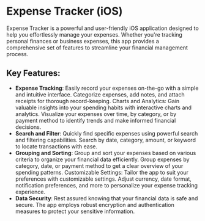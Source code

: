 # Expense Tracker (iOS)

Expense Tracker is a powerful and user-friendly iOS application designed to help you effortlessly manage your expenses. Whether you're tracking personal finances or business expenses, this app provides a comprehensive set of features to streamline your financial management process.

## Key Features:
- <b>Expense Tracking</b>: Easily record your expenses on-the-go with a simple and intuitive interface. Categorize expenses, add notes, and attach receipts for thorough record-keeping.
Charts and Analytics: Gain valuable insights into your spending habits with interactive charts and analytics. Visualize your expenses over time, by category, or by payment method to identify trends and make informed financial decisions.
- <b>Search and Filter</b>: Quickly find specific expenses using powerful search and filtering capabilities. Search by date, category, amount, or keyword to locate transactions with ease.
- <b>Grouping and Sorting</b>: Group and sort your expenses based on various criteria to organize your financial data efficiently. Group expenses by category, date, or payment method to get a clear overview of your spending patterns.
Customizable Settings: Tailor the app to suit your preferences with customizable settings. Adjust currency, date format, notification preferences, and more to personalize your expense tracking experience.
- <b>Data Security</b>: Rest assured knowing that your financial data is safe and secure. The app employs robust encryption and authentication measures to protect your sensitive information.
